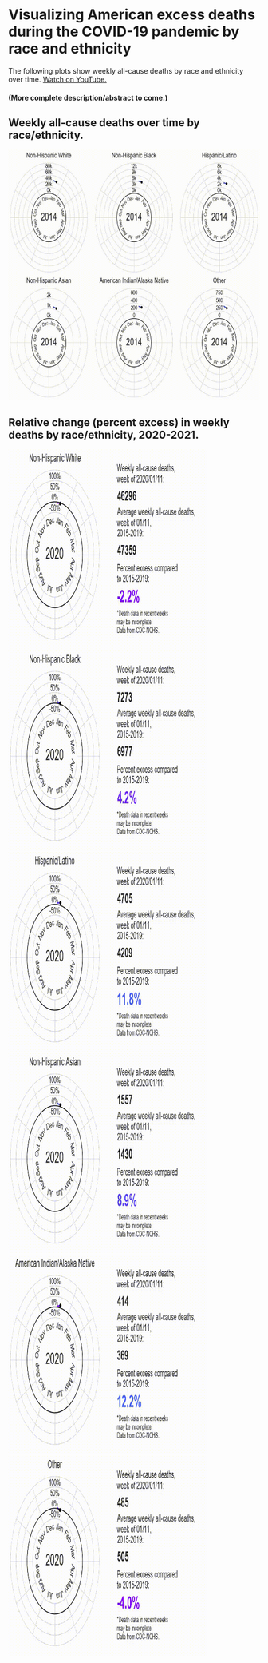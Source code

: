# Visualizing American excess deaths during the COVID-19 pandemic by race and ethnicity
The following plots show weekly all-cause deaths by race and ethnicity over time.
[Watch on YouTube.](https://youtu.be/xJOJGUFKKkc)
#### (More complete description/abstract to come.)

## Weekly all-cause deaths over time by race/ethnicity.

<img src='gif/horizontal_0.gif' height="500">

## Relative change (percent excess) in weekly deaths by race/ethnicity, 2020-2021.

<img src="gif/non_hispanic_white.gif" width="400" height="400"/>

<img src="gif/non_hispanic_black.gif" width="400" height="400"/>

<img src="gif/hispanic_latino.gif" width="400" height="400"/>

<img src="gif/non_hispanic_asian.gif" width="400" height="400"/>

<img src="gif/non_hispanic_american_indian_alaska_native.gif" width="400" height="400"/>

<img src="gif/other.gif" width="400" height="400"/>
